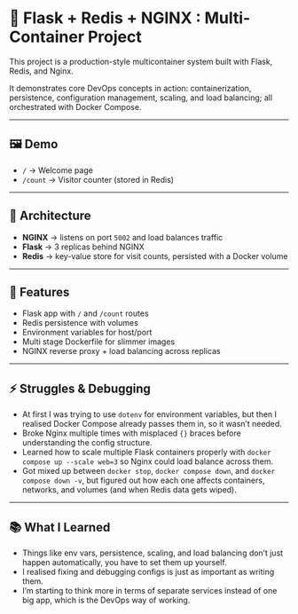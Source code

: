 # 🐳 Flask + Redis + NGINX : Multi-Container Project

This project is a production-style multicontainer system built with Flask, Redis, and Nginx.  

It demonstrates core DevOps concepts in action: containerization, persistence, configuration management, scaling, and load balancing; all orchestrated with Docker Compose.

---

## 🖼️ Demo

- `/` → Welcome page  
- `/count` → Visitor counter (stored in Redis)

---

## 🧭 Architecture
- **NGINX** → listens on port `5002` and load balances traffic  
- **Flask** → 3 replicas behind NGINX  
- **Redis** → key-value store for visit counts, persisted with a Docker volume  

---

## 🚀 Features
- Flask app with `/` and `/count` routes  
- Redis persistence with volumes  
- Environment variables for host/port  
- Multi stage Dockerfile for slimmer images  
- NGINX reverse proxy + load balancing across replicas  

---

## ⚡ Struggles & Debugging
- At first I was trying to use `dotenv` for environment variables, but then I realised Docker Compose already passes them in, so it wasn’t needed.
- Broke Nginx multiple times with misplaced `{}` braces before understanding the config structure.  
- Learned how to scale multiple Flask containers properly with `docker compose up --scale web=3` so Nginx could load balance across them.  
- Got mixed up between `docker stop`, `docker compose down`, and `docker compose down -v`, but figured out how each one affects containers, networks, and volumes (and when Redis data gets wiped).   

---

## 📚 What I Learned
- Things like env vars, persistence, scaling, and load balancing don’t just happen automatically, you have to set them up yourself.  
- I realised fixing and debugging configs is just as important as writing them.  
- I’m starting to think more in terms of separate services instead of one big app, which is the DevOps way of working.  
 
